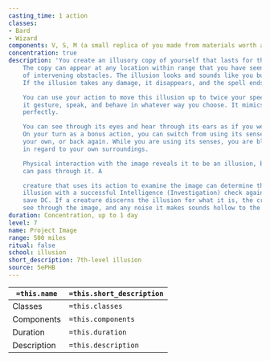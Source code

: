 ```yaml
---
casting_time: 1 action
classes:
- Bard
- Wizard
components: V, S, M (a small replica of you made from materials worth at least 5 gp)
concentration: true
description: 'You create an illusory copy of yourself that lasts for the duration.
    The copy can appear at any location within range that you have seen before, regardless
    of intervening obstacles. The illusion looks and sounds like you but is intangible.
    If the illusion takes any damage, it disappears, and the spell ends.

    You can use your action to move this illusion up to twice your speed, and make
    it gesture, speak, and behave in whatever way you choose. It mimics your mannerisms
    perfectly.

    You can see through its eyes and hear through its ears as if you were in its space.
    On your turn as a bonus action, you can switch from using its senses to using
    your own, or back again. While you are using its senses, you are blinded and deafened
    in regard to your own surroundings.

    Physical interaction with the image reveals it to be an illusion, because things
    can pass through it. A

    creature that uses its action to examine the image can determine that it is an
    illusion with a successful Intelligence (Investigation) check against your spell
    save DC. If a creature discerns the illusion for what it is, the creature can
    see through the image, and any noise it makes sounds hollow to the creature.'
duration: Concentration, up to 1 day
level: 7
name: Project Image
range: 500 miles
ritual: false
school: illusion
short_description: 7th-level illusion
source: 5ePHB
---
```


| `=this.name` | `=this.short_description` |
| ------------ | ------------------------- |
| Classes      | `=this.classes`           |
| Components   | `=this.components`        |
| Duration     | `=this.duration`          |
| Description  | `=this.description`       |